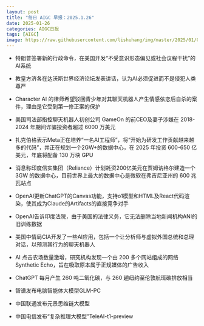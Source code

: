 ```yaml
---
layout: post
title: "每日 AIGC 早报：2025.1.26"
date: 2025-01-26
categories: AIGC日报
tags: [AIGC]
image: https://raw.githubusercontent.com/lishuhang/img/master/2025/01/0126-d.jpg
---
```


  - 特朗普签署新的行政命令，在美国开发“不受意识形态偏见或社会议程干扰”的AI系统

  - 教皇方济各在达沃斯世界经济论坛发表讲话，认为AI必须促进而不是侵犯人类尊严

  - Character AI 的律师希望驳回青少年对其聊天机器人产生情感依恋后自杀的案件，理由是它受到第一修正案的保护

  - 美国司法部指控聊天机器人初创公司 GameOn 的前CEO及妻子涉嫌在 2018-2024 年期间诈骗投资者超过 6000 万美元

  - 扎克伯格表示Meta正在培养“一名AI工程师”，将“开始为研发工作贡献越来越多的代码”，并正在规划一个2GW+的数据中心，在 2025 年投资 600-650 亿美元，年底将配备 130 万块 GPU

  - 消息称印度信实集团（Reliance）计划耗资200亿美元在贾姆讷格尔建造一个 3GW 的数据中心，目前世界上最大的数据中心是微软在弗吉尼亚州的 600 兆瓦站点

  - OpenAI更新ChatGPT的Canvas功能，支持o1模型和HTML及React代码渲染，使其成为Claude的Artifacts的直接竞争对手

  - OpenAI告诉印度法院，由于美国的法律义务，它无法删除当地新闻机构ANI的旧训练数据

  - 美国中情局CIA开发了一些AI应用，包括一个让分析师与虚拟外国总统和总理对话，以预测其行为的聊天机器人

  - AI 点击农场数量激增，研究机构发现一个由 200 多个网站组成的网络 Synthetic Echo，旨在吸取原本属于正规媒体的广告收入

  - ChatGPT 每月产生 260 吨二氧化碳，与 260 趟纽约至伦敦航班碳排放相当

  - 智谱发布电脑智能体大模型GLM-PC

  - 中国联通发布元景思维链大模型

  - 中国电信发布“复杂推理大模型”TeleAI-t1-preview